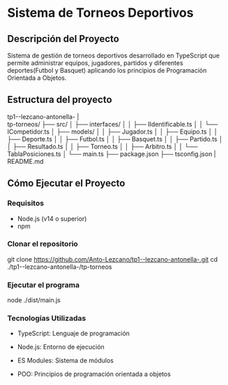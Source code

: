 # Sistema de Torneos Deportivos

## Descripción del Proyecto

Sistema de gestión de torneos deportivos desarrollado en TypeScript que permite administrar equipos, jugadores, partidos y diferentes deportes(Futbol y Basquet) aplicando los principios de Programación Orientada a Objetos.

## Estructura del proyecto

tp1--lezcano-antonella-
|  
 tp-torneos/
├── src/
│ ├── interfaces/
│ │ ├── IIdentificable.ts
│ │ └── ICompetidor.ts
│ ├── models/
│ │ ├── Jugador.ts
│ │ ├── Equipo.ts
│ │ ├── Deporte.ts
│ │ ├── Futbol.ts
│ │ ├── Basquet.ts
│ │ ├── Partido.ts
│ │ ├── Resultado.ts
│ │ ├── Torneo.ts
│ │ ├── Arbitro.ts
│ │ └── TablaPosiciones.ts
│ └── main.ts
├── package.json
├── tsconfig.json
|
README.md

## Cómo Ejecutar el Proyecto

### Requisitos

- Node.js (v14 o superior)
- npm

### Clonar el repositorio

git clone https://github.com/Anto-Lezcano/tp1--lezcano-antonella-.git
cd ./tp1--lezcano-antonella-/tp-torneos

### Ejecutar el programa

node ./dist/main.js

### Tecnologías Utilizadas

- TypeScript: Lenguaje de programación

- Node.js: Entorno de ejecución

- ES Modules: Sistema de módulos

- POO: Principios de programación orientada a objetos
